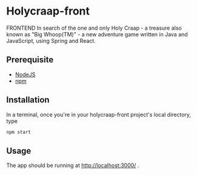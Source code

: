 # Holycraap-front

FRONTEND In search of the one and only Holy Craap - a treasure also known as
"Big Whoop(TM)" - a new adventure game written in Java and JavaScript, using
Spring and React.

## Prerequisite

- [NodeJS](https://nodejs.org)
- [npm](https://www.npmjs.com/get-npm)

## Installation

In a terminal, once you're in your holycraap-front project's local directory, type

```sh
npm start
```

## Usage

The app should be running at <http://localhost:3000/> .
